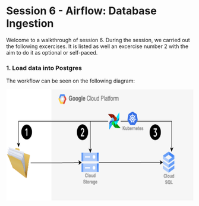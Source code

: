 # Session 6 - Airflow: Database Ingestion

Welcome to a walkthrough of session 6. During the session, we carried out the following excercises.
It is listed as well an excercise number 2 with the aim to do it as optional or self-paced.

### 1. Load data into Postgres

The workflow can be seen on the following diagram:
<p align="center">
  <img width="600" height="300" src="./other/excercise_cloud_1.png">
</p>